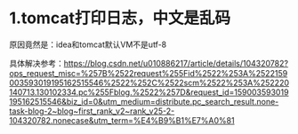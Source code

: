 # 1.tomcat打印日志，中文是乱码

原因竟然是：idea和tomcat默认VM不是utf-8

具体解决参考：https://blog.csdn.net/u010886217/article/details/104320782?ops_request_misc=%257B%2522request%255Fid%2522%253A%2522159003593019195162515546%2522%252C%2522scm%2522%253A%252220140713.130102334.pc%255Fblog.%2522%257D&request_id=159003593019195162515546&biz_id=0&utm_medium=distribute.pc_search_result.none-task-blog-2~blog~first_rank_v2~rank_v25-2-104320782.nonecase&utm_term=%E4%B9%B1%E7%A0%81


